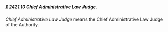 ##### § 2421.10 Chief Administrative Law Judge. #####

*Chief Administrative Law Judge* means the Chief Administrative Law Judge of the Authority.